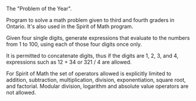 The "Problem of the Year".

Program to solve a math problem given to third and fourth graders in Ontario.  It's also used in the Spirit of Math program.

Given four single digits, generate expressions that evaluate to the numbers from 1 to 100, using each of those four digits once only.  

It is permitted to concatenate digits, thus if the digits are 1, 2, 3, and 4, expressions such as 12 + 34 or 321 / 4 are allowed.

For Spirit of Math the set of operators allowed is explicitly limited to addition, subtraction, multiplication, division, exponentiation, square root, and factorial.  Modular division, logarithm and absolute value operators are not allowed.

